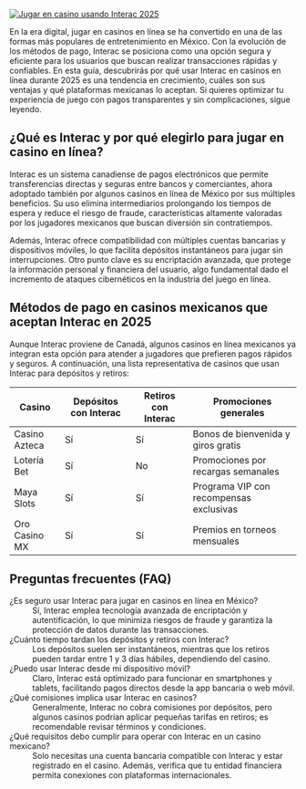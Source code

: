 [![Jugar en casino usando Interac 2025](https://123-caf.pages.dev/gitsignup.png)](https://vrmoo.ru/Bt82HjjY)

<div>     <p>En la era digital, jugar en casinos en línea se ha convertido en una de las formas más populares de entretenimiento en México. Con la evolución de los métodos de pago, Interac se posiciona como una opción segura y eficiente para los usuarios que buscan realizar transacciones rápidas y confiables. En esta guía, descubrirás por qué usar Interac en casinos en línea durante 2025 es una tendencia en crecimiento, cuáles son sus ventajas y qué plataformas mexicanas lo aceptan. Si quieres optimizar tu experiencia de juego con pagos transparentes y sin complicaciones, sigue leyendo.</p>    <h2>¿Qué es Interac y por qué elegirlo para jugar en casino en línea?</h2>   <p>Interac es un sistema canadiense de pagos electrónicos que permite transferencias directas y seguras entre bancos y comerciantes, ahora adoptado también por algunos casinos en línea de México por sus múltiples beneficios. Su uso elimina intermediarios prolongando los tiempos de espera y reduce el riesgo de fraude, características altamente valoradas por los jugadores mexicanos que buscan diversión sin contratiempos.</p>   <p>Además, Interac ofrece compatibilidad con múltiples cuentas bancarias y dispositivos móviles, lo que facilita depósitos instantáneos para jugar sin interrupciones. Otro punto clave es su encriptación avanzada, que protege la información personal y financiera del usuario, algo fundamental dado el incremento de ataques cibernéticos en la industria del juego en línea.</p>      <h2>Métodos de pago en casinos mexicanos que aceptan Interac en 2025</h2>   <p>Aunque Interac proviene de Canadá, algunos casinos en línea mexicanos ya integran esta opción para atender a jugadores que prefieren pagos rápidos y seguros. A continuación, una lista representativa de casinos que usan Interac para depósitos y retiros:</p>    <table>     <thead>       <tr>         <th>Casino</th>         <th>Depósitos con Interac</th>         <th>Retiros con Interac</th>         <th>Promociones generales</th>       </tr>     </thead>     <tbody>       <tr>         <td>Casino Azteca</td>         <td>Sí</td>         <td>Sí</td>         <td>Bonos de bienvenida y giros gratis</td>       </tr>       <tr>         <td>Lotería Bet</td>         <td>Sí</td>         <td>No</td>         <td>Promociones por recargas semanales</td>       </tr>       <tr>         <td>Maya Slots</td>         <td>Sí</td>         <td>Sí</td>         <td>Programa VIP con recompensas exclusivas</td>       </tr>       <tr>         <td>Oro Casino MX</td>         <td>Sí</td>         <td>Sí</td>         <td>Premios en torneos mensuales</td>       </tr>     </tbody>   </table>    <h2>Preguntas frecuentes (FAQ)</h2>   <dl>     <dt>¿Es seguro usar Interac para jugar en casinos en línea en México?</dt>     <dd>Sí, Interac emplea tecnología avanzada de encriptación y autentificación, lo que minimiza riesgos de fraude y garantiza la protección de datos durante las transacciones.</dd>      <dt>¿Cuánto tiempo tardan los depósitos y retiros con Interac?</dt>     <dd>Los depósitos suelen ser instantáneos, mientras que los retiros pueden tardar entre 1 y 3 días hábiles, dependiendo del casino.</dd>      <dt>¿Puedo usar Interac desde mi dispositivo móvil?</dt>     <dd>Claro, Interac está optimizado para funcionar en smartphones y tablets, facilitando pagos directos desde la app bancaria o web móvil.</dd>      <dt>¿Qué comisiones implica usar Interac en casinos?</dt>     <dd>Generalmente, Interac no cobra comisiones por depósitos, pero algunos casinos podrían aplicar pequeñas tarifas en retiros; es recomendable revisar términos y condiciones.</dd>      <dt>¿Qué requisitos debo cumplir para operar con Interac en un casino mexicano?</dt>     <dd>Solo necesitas una cuenta bancaria compatible con Interac y estar registrado en el casino. Además, verifica que tu entidad financiera permita conexiones con plataformas internacionales.</dd>   </dl> </div>